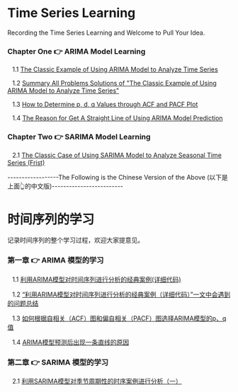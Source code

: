 # Time Series Learning

Recording the Time Series Learning and Welcome to Pull Your Idea. 

### Chapter One 👉 ARIMA Model Learning
&ensp; 1.1 [The Classic Example of Using ARIMA Model to Analyze Time Series](https://blog.csdn.net/weixin_41013322/article/details/102710236)

&ensp; 1.2 [Summary All Problems Solutions of "The Classic Example of Using ARIMA Model to Analyze Time Series"](https://blog.csdn.net/weixin_41013322/article/details/111221251)

&ensp; 1.3 [How to Determine p, d, q Values through ACF and PACF Plot](https://blog.csdn.net/weixin_41013322/article/details/108801516)

&ensp; 1.4 [The Reason for Get A Straight Line of Using ARIMA Model Prediction](https://blog.csdn.net/weixin_41013322/article/details/111480406)

### Chapter Two 👉 SARIMA Model Learning
&ensp; 2.1 [The Classic Case of Using SARIMA Model to Analyze Seasonal Time Series (Frist)](https://blog.csdn.net/weixin_41013322/article/details/116063395)


------------------The Following is the Chinese Version of the Above (以下是上面👆的中文版)-------------------------


# 时间序列的学习

记录时间序列的整个学习过程，欢迎大家提意见。

### 第一章 👉 ARIMA 模型的学习
&ensp; 1.1 [利用ARIMA模型对时间序列进行分析的经典案例(详细代码)](https://blog.csdn.net/weixin_41013322/article/details/102710236)

&ensp; 1.2 [“利用ARIMA模型对时间序列进行分析的经典案例（详细代码）”一文中会遇到的问题总结](https://blog.csdn.net/weixin_41013322/article/details/111221251)

&ensp; 1.3 [如何根据自相关（ACF）图和偏自相关（PACF）图选择ARIMA模型的p、q值](https://blog.csdn.net/weixin_41013322/article/details/108801516)

&ensp; 1.4 [ARIMA模型预测后出现一条直线的原因](https://blog.csdn.net/weixin_41013322/article/details/111480406)

### 第二章 👉 SARIMA 模型的学习
&ensp; 2.1 [利用SARIMA模型对季节周期性的时序案例进行分析（一）](https://blog.csdn.net/weixin_41013322/article/details/116063395)

